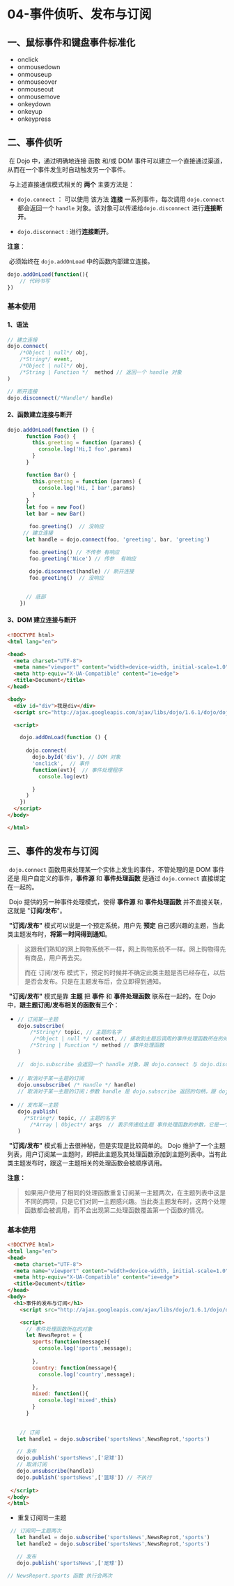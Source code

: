 # 04-事件侦听、发布与订阅

## 一、鼠标事件和键盘事件标准化

- onclick
- onmousedown
- onmouseup
- onmouseover
- onmouseout
- onmousemove
- onkeydown
- onkeyup
- onkeypress



## 二、事件侦听

​	在 Dojo 中，通过明确地连接 函数 和/或 DOM 事件可以建立一个直接通过渠道，从而在一个事件发生时自动触发另一个事件。

​	与上述直接通信模式相关的 **两个** 主要方法是：

- `dojo.connect`  ： 可以使用 该方法 **连接** 一系列事件，每次调用 `dojo.connect` 都会返回一个 `handle`  对象。该对象可以传递给`dojo.disconnect` 进行**连接断开**。

- `dojo.disconnect` : 进行**连接断开**。

**注意**：

​	必须始终在 `dojo.addOnLoad`  中的函数内部建立连接。

````js
dojo.addOnLoad(function(){
    // 代码书写
})
````

### 基本使用

#### 1、语法

```js
// 建立连接
dojo.connect(
    /*Object | null*/ obj,
    /*String*/ event,
    /*Object | null*/ obj,
    /*String | Function */  method // 返回一个 handle 对象
)

// 断开连接
dojo.disconnect(/*Handle*/ handle)
```



#### 2、函数建立连接与断开

```js
dojo.addOnLoad(function () {
      function Foo() {
        this.greeting = function (params) {
          console.log('Hi,I foo',params)
        }
      }

      function Bar() {
        this.greeting = function (params) {
          console.log('Hi, I bar',params)
        }
      }
      let foo = new Foo()
      let bar = new Bar()

       foo.greeting()  // 没响应
	 // 建立连接
      let handle = dojo.connect(foo, 'greeting', bar, 'greeting')

       foo.greeting() // 不传参 有响应
  	   foo.greeting('Nice') // 传参  有响应
    
       dojo.disconnect(handle) // 断开连接
       foo.greeting()  // 没响应


      // 底部
    })
```

#### 3、DOM 建立连接与断开

```html
<!DOCTYPE html>
<html lang="en">

<head>
  <meta charset="UTF-8">
  <meta name="viewport" content="width=device-width, initial-scale=1.0">
  <meta http-equiv="X-UA-Compatible" content="ie=edge">
  <title>Document</title>
</head>

<body>
  <div id="div">我是div</div>
  <script src="http://ajax.googleapis.com/ajax/libs/dojo/1.6.1/dojo/dojo.js" type="text/javascript"></script>

  <script>

    dojo.addOnLoad(function () {
        
      dojo.connect(
        dojo.byId('div'), // DOM 对象
        'onclick',  // 事件
        function(evt){  // 事件处理程序
          console.log(evt)

        }
      )
    })
  </script>
</body>

</html>
```

## 三、事件的发布与订阅

​	`dojo.connect` 函数用来处理某一个实体上发生的事件，不管处理的是 DOM 事件 还是 用户自定义的事件，**事件源** 和 **事件处理函数** 是通过 `dojo.connect` 直接绑定在一起的。

​	Dojo 提供的另一种事件处理模式，使得 **事件源** 和 **事件处理函数** 并不直接关联，这就是 "**订阅/发布**"。

​	**"订阅/发布"** 模式可以说是一个预定系统，用户先 **预定** 自己感兴趣的主题，当此类主题发布时，**将第一时间得到通知**。

> 这跟我们熟知的网上购物系统不一样，网上购物系统不一样。网上购物得先有商品，用户再去买。
>
> 而在 订阅/发布 模式下，预定的时候并不确定此类主题是否已经存在，以后是否会发布。只是在主题发布后，会立即得到通知。

​	**"订阅/发布"** 模式是靠 **主题** 把 **事件** 和 **事件处理函数** 联系在一起的。在 Dojo 中，**跟主题订阅/发布相关的函数有三个**：

- ```js
  // 订阅某一主题
  dojo.subscribe(
  	  /*String*/ topic, // 主题的名字
       /*Object | null */ context, // 接收到主题后调用的事件处理函数所在的对象
      /*String | Function */ method // 事件处理函数
  )

  //  dojo.subscribe 会返回一个 handle 对象，跟 dojo.connect 与 dojo.disconnect 的工作方式一样。
  ```

- ```js
  // 取消对于某一主题的订阅
  dojo.unsubscribe( /* Handle */ handle)
  // 取消对于某一主题的订阅；参数 handle 是 dojo.subscribe 返回的句柄，跟 dojo.connect 与 dojo.disconnect 的工作方式一样。
  ```

- ```js
  // 发布某一主题
  dojo.publish(
  	/*String*/ topic, // 主题的名字
      /*Array | Object*/ args  // 表示传递给主题 事件处理函数的参数，它是一个数组或者对象
  )
  ```




​	**"订阅/发布"** 模式看上去很神秘，但是实现是比较简单的。 Dojo 维护了一个主题列表，用户订阅某一主题时，即把此主题及其处理函数添加到主题列表中。当有此类主题发布时，跟这一主题相关的处理函数会被顺序调用。

**注意：**

> 如果用户使用了相同的处理函数重复订阅某一主题两次，在主题列表中这是不同的两项，只是它们对同一主题感兴趣。当此类主题发布时，这两个处理函数都会被调用，而不会出现第二处理函数覆盖第一个函数的情况。



### 基本使用

````html
<!DOCTYPE html>
<html lang="en">
<head>
  <meta charset="UTF-8">
  <meta name="viewport" content="width=device-width, initial-scale=1.0">
  <meta http-equiv="X-UA-Compatible" content="ie=edge">
  <title>Document</title>
</head>
<body>
  <h1>事件的发布与订阅</h1>
    <script src="http://ajax.googleapis.com/ajax/libs/dojo/1.6.1/dojo/dojo.js" type="text/javascript"></script>

    <script>
      // 事件处理函数所在的对象
      let NewsReprot = {
        sports:function(message){
          console.log('sports',message);
          
        },
        country: function(message){
          console.log('country',message);
          
        },
        mixed: function(){
          console.log('mixed',this)
        }
      }
    

    // 订阅
   let handle1 = dojo.subscribe('sportsNews',NewsReprot,'sports')

   // 发布
   dojo.publish('sportsNews',['足球'])
   // 取消订阅
   dojo.unsubscribe(handle1)
   dojo.publish('sportsNews',['篮球']) // 不执行
        
 </script>
</body>
</html>
````

- 重复订阅同一主题

```js
 // 订阅同一主题两次
   let handle1 = dojo.subscribe('sportsNews',NewsReprot,'sports')
   let handle2 = dojo.subscribe('sportsNews',NewsReprot,'sports')

   // 发布
   dojo.publish('sportsNews',['足球'])

// NewsReport.sports 函数 执行会两次
```

